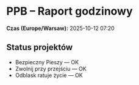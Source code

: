 # PPB – Raport godzinowy
**Czas (Europe/Warsaw):** 2025-10-12 07:20

## Status projektów
- Bezpieczny Pieszy — OK
- Zwolnij przy przejściu — OK
- Odblask ratuje życie — OK


